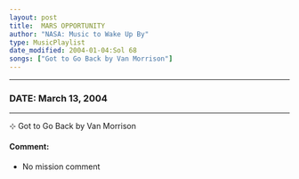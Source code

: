 ```yaml
---
layout: post
title:  MARS OPPORTUNITY
author: "NASA: Music to Wake Up By"
type: MusicPlaylist
date_modified: 2004-01-04:Sol 68
songs: ["Got to Go Back by Van Morrison"]
---
```


----
### DATE: March 13, 2004
----
⊹ Got to Go Back by Van Morrison

#### Comment:
* No mission comment



<br/>
<center>
	<a target="_blank"
	   href="https://twitter.com/intent/tweet?hashtags=Space,NASA,Playlist,NASAWakeupCalls,SpaceProgram&text={{ page.author}}, '{{ page.songs.first }}' {{ page.title }}, {{ page.date | date: '%B %d, %Y' }}. {{ site.url }}{{ page.url }}&via=nasawakeupcalls"><i class="fab fa-twitter" alt="Tweet this page" style="font-size: 1.3em;"></i></a>
	&nbsp; 	<i class="fas fa-user-astronaut" style="font-size: 1.5em;"></i> &nbsp;
    <a type="amzn" search="'Got to Go Back by Van Morrison'" category="popular music">
    <i class="fab fa-amazon" style="font-size: 1.3em;"></i></a>
</center>
